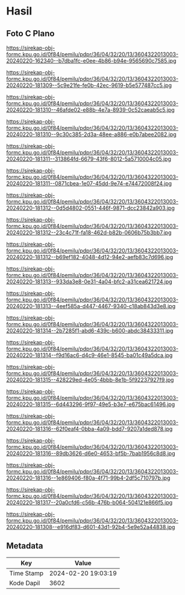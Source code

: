 # Hasil

## Foto C Plano

https://sirekap-obj-formc.kpu.go.id/0f84/pemilu/pdpr/36/04/32/20/13/3604322013003-20240220-162340--b7dba1fc-e0ee-4b86-b94e-9565690c7585.jpg

https://sirekap-obj-formc.kpu.go.id/0f84/pemilu/pdpr/36/04/32/20/13/3604322013003-20240220-181309--5c9e21fe-fe0b-42ec-9619-b5e577487cc5.jpg

https://sirekap-obj-formc.kpu.go.id/0f84/pemilu/pdpr/36/04/32/20/13/3604322013003-20240220-181310--46afde02-e88b-4e7a-8939-0c52caeab5c5.jpg

https://sirekap-obj-formc.kpu.go.id/0f84/pemilu/pdpr/36/04/32/20/13/3604322013003-20240220-181310--9c30c385-2d3a-48ee-a886-e0b7abee2082.jpg

https://sirekap-obj-formc.kpu.go.id/0f84/pemilu/pdpr/36/04/32/20/13/3604322013003-20240220-181311--313864fd-6679-43f6-8012-5a5710004c05.jpg

https://sirekap-obj-formc.kpu.go.id/0f84/pemilu/pdpr/36/04/32/20/13/3604322013003-20240220-181311--0871cbea-1e07-45dd-9e74-e74472008f24.jpg

https://sirekap-obj-formc.kpu.go.id/0f84/pemilu/pdpr/36/04/32/20/13/3604322013003-20240220-181312--0d5d4802-0551-446f-9871-dcc23842a903.jpg

https://sirekap-obj-formc.kpu.go.id/0f84/pemilu/pdpr/36/04/32/20/13/3604322013003-20240220-181312--23c4c71f-fa18-462d-b82b-0606b75b3bb7.jpg

https://sirekap-obj-formc.kpu.go.id/0f84/pemilu/pdpr/36/04/32/20/13/3604322013003-20240220-181312--b69ef182-4048-4d12-94e2-aefb83c7d696.jpg

https://sirekap-obj-formc.kpu.go.id/0f84/pemilu/pdpr/36/04/32/20/13/3604322013003-20240220-181313--933da3e8-0e31-4a04-bfc2-a31cea621724.jpg

https://sirekap-obj-formc.kpu.go.id/0f84/pemilu/pdpr/36/04/32/20/13/3604322013003-20240220-181313--4eef585a-d447-4467-9340-c18ab843d3e8.jpg

https://sirekap-obj-formc.kpu.go.id/0f84/pemilu/pdpr/36/04/32/20/13/3604322013003-20240220-181314--2b7285f1-abd6-439c-b600-abdc38433311.jpg

https://sirekap-obj-formc.kpu.go.id/0f84/pemilu/pdpr/36/04/32/20/13/3604322013003-20240220-181314--f9d16ac6-d4c9-46e1-8545-ba01c49a5dca.jpg

https://sirekap-obj-formc.kpu.go.id/0f84/pemilu/pdpr/36/04/32/20/13/3604322013003-20240220-181315--428229ed-4e05-4bbb-8e1b-5f92237927f9.jpg

https://sirekap-obj-formc.kpu.go.id/0f84/pemilu/pdpr/36/04/32/20/13/3604322013003-20240220-181315--6d443296-9f97-49e5-b3e7-e675bac61496.jpg

https://sirekap-obj-formc.kpu.go.id/0f84/pemilu/pdpr/36/04/32/20/13/3604322013003-20240220-181316--62f0eaf4-0bba-4a09-bdd7-9207a1ded878.jpg

https://sirekap-obj-formc.kpu.go.id/0f84/pemilu/pdpr/36/04/32/20/13/3604322013003-20240220-181316--89db3626-d6e0-4653-bf5b-7bab1956c8d8.jpg

https://sirekap-obj-formc.kpu.go.id/0f84/pemilu/pdpr/36/04/32/20/13/3604322013003-20240220-181316--1e869406-f80a-4f71-99b4-2df5c710797b.jpg

https://sirekap-obj-formc.kpu.go.id/0f84/pemilu/pdpr/36/04/32/20/13/3604322013003-20240220-181317--20a0cfd6-c56b-476b-b064-504121e866f5.jpg

https://sirekap-obj-formc.kpu.go.id/0f84/pemilu/pdpr/36/04/32/20/13/3604322013003-20240220-181308--e916df83-d601-43d1-92b4-5e9e52a44838.jpg


## Metadata

| Key        | Value               |
| ---------- | ------------------- |
| Time Stamp | 2024-02-20 19:03:19 |
| Kode Dapil | 3602                |



